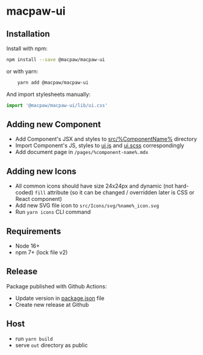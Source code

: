 # macpaw-ui

## Installation

Install with npm:

```bash
npm install --save @macpaw/macpaw-ui
```

or with yarn:

```bash
    yarn add @macpaw/macpaw-ui
```

And import stylesheets manually:

```jsx
import '@macpaw/macpaw-ui/lib/ui.css'
```
## Adding new Component

- Add Component's JSX and styles to [src/%ComponentName%](/src) directory
- Import Component's JS, styles to [ui.js](/src/ui.js) and [ui.scss](/src/ui.scss) correspondingly
- Add document page in `/pages/%component-name%.mdx`

## Adding new Icons

- All common icons should have size 24x24px and dynamic (not hard-coded) `fill` attribute (so it can be changed / overridden later is CSS or React component)
- Add new SVG file icon to `src/Icons/svg/%name%_icon.svg`
- Run `yarn icons` CLI command

## Requirements

- Node 16+
- npm 7+ (lock file v2)

## Release

Package published with Github Actions:

- Update version in [package.json](package.json) file
- Create new release at Github

## Host

- run `yarn build`
- serve `out` directory as public
